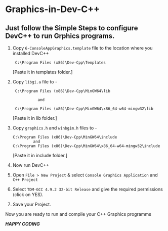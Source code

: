 # Graphics-in-Dev-C++

## Just follow the Simple Steps to configure DevC++ to run Grphics programs.

1. Copy `6-ConsoleAppGraphics.template` file to the location where you installed DevC++

        C:\Program Files (x86)\Dev-Cpp\Templates
      
   [Paste it in templates folder.]
   
2. Copy `libgi.a` file to - 

        C:\Program Files (x86)\Dev-Cpp\MinGW64\lib
      
                  and
                  
        C:\Program Files (x86)\Dev-Cpp\MinGW64\x86_64-w64-mingw32\lib
      
   [Paste it in lib folder.]
      
3. Copy `graphics.h` and `winbgim.h` files to -

       C:\Program Files (x86)\Dev-Cpp\MinGW64\include
                and 
       C:\Program Files (x86)\Dev-Cpp\MinGW64\x86_64-w64-mingw32\include
    
   [Paste it in include folder.]
   
4. Now run DevC++ 

5. Open `File > New Project` & select `Console Graphics Application` and `C++ Project`

6. Select ` TDM-GCC 4.9.2 32-bit Release ` and give the required permissions (click on YES).

7. Save your Project.


Now you are ready to run and compile your C++ Graphics programms

   ***HAPPY CODING***

